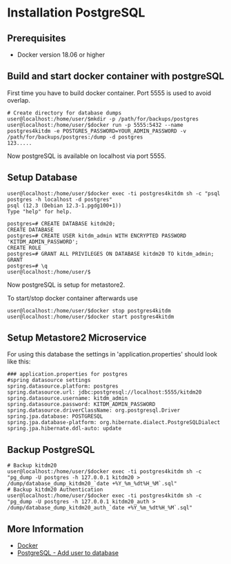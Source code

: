 # Installation PostgreSQL

## Prerequisites
- Docker version 18.06 or higher

## Build and start docker container with postgreSQL
First time you have to build docker container. Port 5555 is used to avoid overlap.
```bash=bash
# Create directory for database dumps
user@localhost:/home/user/$mkdir -p /path/for/backups/postgres
user@localhost:/home/user/$docker run -p 5555:5432 --name postgres4kitdm -e POSTGRES_PASSWORD=YOUR_ADMIN_PASSWORD -v /path/for/backups/postgres:/dump -d postgres
123.....
```
Now postgreSQL is available on localhost via port 5555.

## Setup Database
```bash=bash
user@localhost:/home/user/$docker exec -ti postgres4kitdm sh -c "psql postgres -h localhost -d postgres"
psql (12.3 (Debian 12.3-1.pgdg100+1))
Type "help" for help.

postgres=# CREATE DATABASE kitdm20;
CREATE DATABASE
postgres=# CREATE USER kitdm_admin WITH ENCRYPTED PASSWORD 'KITDM_ADMIN_PASSWORD';
CREATE ROLE
postgres=# GRANT ALL PRIVILEGES ON DATABASE kitdm20 TO kitdm_admin;
GRANT
postgres=# \q
user@localhost:/home/user/$
```
Now postgreSQL is setup for metastore2.

To start/stop docker container afterwards use
```bash=bash
user@localhost:/home/user/$docker stop postgres4kitdm
user@localhost:/home/user/$docker start postgres4kitdm
```
## Setup Metastore2 Microservice
For using this database the settings in 'application.properties' should look like this:
```
### application.properties for postgres
#spring datasource settings
spring.datasource.platform: postgres
spring.datasource.url: jdbc:postgresql://localhost:5555/kitdm20
spring.datasource.username: kitdm_admin
spring.datasource.password: KITDM_ADMIN_PASSWORD
spring.datasource.driverClassName: org.postgresql.Driver
spring.jpa.database: POSTGRESQL
spring.jpa.database-platform: org.hibernate.dialect.PostgreSQLDialect
spring.jpa.hibernate.ddl-auto: update
```

## Backup PostgreSQL
```bash=bash
# Backup kitdm20
user@localhost:/home/user/$docker exec -ti postgres4kitdm sh -c "pg_dump -U postgres -h 127.0.0.1 kitdm20 > /dump/database_dump_kitdm20_`date +%Y_%m_%dt%H_%M`.sql"
# Backup kitdm20 Authentication
user@localhost:/home/user/$docker exec -ti postgres4kitdm sh -c "pg_dump -U postgres -h 127.0.0.1 kitdm20_auth > /dump/database_dump_kitdm20_auth_`date +%Y_%m_%dt%H_%M`.sql"
```


## More Information

* [Docker](https://www.docker.com/)
* [PostgreSQL - Add user to database](https://medium.com/coding-blocks/creating-user-database-and-adding-access-on-postgresql-8bfcd2f4a91e)
